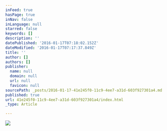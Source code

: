 ```yaml
---
inFeed: true
hasPage: true
inNav: false
inLanguage: null
starred: false
keywords: []
description: ''
datePublished: '2016-01-17T07:18:02.152Z'
dateModified: '2016-01-17T07:17:37.849Z'
title: ''
author: []
authors: []
publisher:
  name: null
  domain: null
  url: null
  favicon: null
sourcePath: _posts/2016-01-17-41e245f0-11c9-4ee7-a31d-603f927301a4.md
published: true
url: 41e245f0-11c9-4ee7-a31d-603f927301a4/index.html
_type: Article

---
```

![](https://the-grid-user-content.s3-us-west-2.amazonaws.com/1bda4a14-65e2-4071-9eab-c7002b640bc8.jpg)